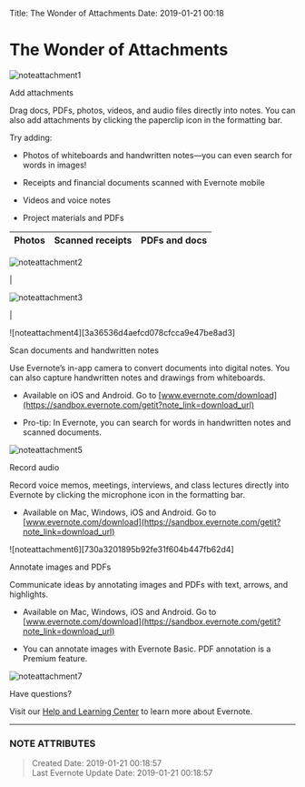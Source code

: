 Title: The Wonder of Attachments
Date: 2019-01-21 00:18 
# The Wonder of Attachments

![noteattachment1][bf56c09a4f3d5cf381707e3382e3981f]

Add attachments

  

Drag docs, PDFs, photos, videos, and audio files directly into notes. You can
also add attachments by clicking the paperclip icon in the formatting bar.

  

Try adding:

  * Photos of whiteboards and handwritten notes—you can even search for words in images!

  * Receipts and financial documents scanned with Evernote mobile

  * Videos and voice notes

  * Project materials and PDFs

  

Photos | Scanned receipts |PDFs and docs |  
---|---|---
  
![noteattachment2][a2a50c9d6abb3f1f19c9d001f771d942]  

|

![noteattachment3][141190f07a90235f5bdde44d7c9b5dc9]  

|

![noteattachment4][3a36536d4aefcd078cfcca9e47be8ad3]  
  
  

  

Scan documents and handwritten notes

  

Use Evernote’s in-app camera to convert documents into digital notes. You can
also capture handwritten notes and drawings from whiteboards.

  * Available on iOS and Android. Go to [www.evernote.com/download](https://sandbox.evernote.com/getit?note_link=download_url)

  * Pro-tip: In Evernote, you can search for words in handwritten notes and scanned documents.

  

![noteattachment5][bb72e42078b736feed42c071cf7aa9ea]

  

Record audio

  

Record voice memos, meetings, interviews, and class lectures directly into
Evernote by clicking the microphone icon in the formatting bar.

  * Available on Mac, Windows, iOS and Android. Go to [www.evernote.com/download](https://sandbox.evernote.com/getit?note_link=download_url)

  

![noteattachment6][730a3201895b92fe31f604b447fb62d4]

  

Annotate images and PDFs

  

Communicate ideas by annotating images and PDFs with text, arrows, and
highlights.

  * Available on Mac, Windows, iOS and Android. Go to [www.evernote.com/download](https://sandbox.evernote.com/getit?note_link=download_url)

  * You can annotate images with Evernote Basic. PDF annotation is a Premium feature.

![noteattachment7][e1a7be72b892022858656d5b54cc2215]  

  

  

Have questions?

  

Visit our [Help and Learning
Center](http://help.evernote.com/hc?note_link=hc_url) to learn more about
Evernote.

  

  


---
### NOTE ATTRIBUTES
>Created Date: 2019-01-21 00:18:57  
>Last Evernote Update Date: 2019-01-21 00:18:57  

[141190f07a90235f5bdde44d7c9b5dc9]:
/output/media/The%20Wonder%20of%20Attachments/Receipt.png

[a2a50c9d6abb3f1f19c9d001f771d942]:
/output/media/The%20Wonder%20of%20Attachments/Photo_sm.jpg

[bb72e42078b736feed42c071cf7aa9ea]:
/output/media/The%20Wonder%20of%20Attachments/en-whiteboard-optimization.jpg

[bf56c09a4f3d5cf381707e3382e3981f]:
/output/media/The%20Wonder%20of%20Attachments/attachments_sm.png

[e1a7be72b892022858656d5b54cc2215]:
/output/media/The%20Wonder%20of%20Attachments/AnnotatePDF.gif